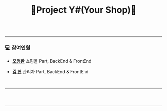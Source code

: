 <h1 align="center"><strong> 🌈Project Y#(Your Shop)🌈 </strong></h1>

<br/>

<br/>

---

### 💻 참여인원

- [**오정환**](https://github.com/Hwa-ning)
쇼핑몰 Part, BackEnd & FrontEnd

- [**김 현**](https://github.com/97k07h11)
관리자 Part, BackEnd & FrontEnd
<br/>

---

###

<br/>

---

###
